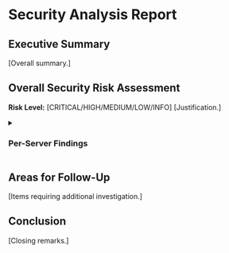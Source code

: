 # Security Analysis Report

## Executive Summary
[Overall summary.]

## Overall Security Risk Assessment
**Risk Level:** [CRITICAL/HIGH/MEDIUM/LOW/INFO]
[Justification.]

<details><summary><h3>Per-Server Findings</h3></summary>

### [Server name]
- **Repository:** [URL]
- **Commit:** [sha]
- **Risk Assessment:** [CRITICAL/HIGH/MEDIUM/LOW/INFO]
- **Findings:**
  - [Finding title — severity — description, impact, recommendation]

</details>

## Areas for Follow-Up
[Items requiring additional investigation.]

## Conclusion
[Closing remarks.]
